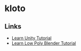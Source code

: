 # kloto

## Links
- [Learn Unity Tutorial](https://youtu.be/pwZpJzpE2lQ)
- [Learn Low Poly Blender Tutorial](https://youtu.be/1jHUY3qoBu8)